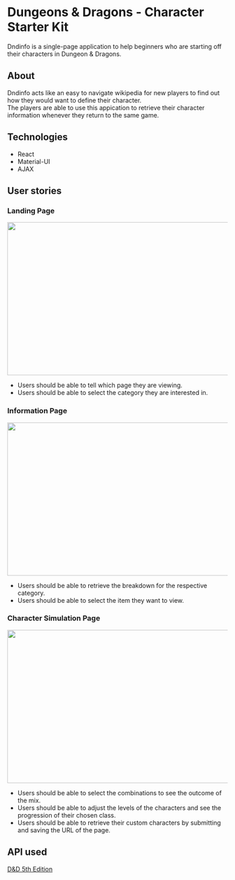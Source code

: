 # Dungeons & Dragons - Character Starter Kit
Dndinfo is a single-page application to help beginners who are starting off their characters in Dungeon & Dragons.

## About
Dndinfo acts like an easy to navigate wikipedia for new players to find out how they would want to define their character.   
The players are able to use this appication to retrieve their character information whenever they return to the same game.

## Technologies
* React
* Material-UI
* AJAX

## User stories
### Landing Page
<img src="https://drive.google.com/uc?export=view&id=1lQGsXtQTRXjcGG9DY4iYq_ecevmYIWDh" width="700" height="350">

* Users should be able to tell which page they are viewing.
* Users should be able to select the category they are interested in.

### Information Page
<img src="https://drive.google.com/uc?export=view&id=12zvnO5PqPdCSDnh-EbiMc1ymJ35gl1Be" width="700" height="350">

* Users should be able to retrieve the breakdown for the respective category. 
* Users should be able to select the item they want to view.  

### Character Simulation Page
<img src="https://drive.google.com/uc?export=view&id=1Eox4QyMQwUhM2-l35-cfcx97R9H3kV67" width="700" height="350">

* Users should be able to select the combinations to see the outcome of the mix.
* Users should be able to adjust the levels of the characters and see the progression of their chosen class.
* Users should be able to retrieve their custom characters by submitting and saving the URL of the page.

## API used
[D&D 5th Edition](http://www.dnd5eapi.co)

